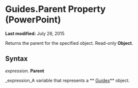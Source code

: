 
# Guides.Parent Property (PowerPoint)

 **Last modified:** July 28, 2015

Returns the parent for the specified object. Read-only  **Object**.

## Syntax

 _expression_. **Parent**

 _expression_A variable that represents a  ** [Guides](723d3e9e-e39a-215a-093f-3c76377b98ec.md)** object.

